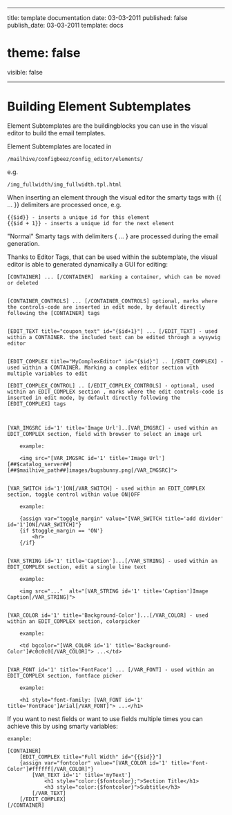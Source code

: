 
---
title: template documentation
date: 03-03-2011
published: false
publish_date: 03-03-2011
template: docs
# theme: false
visible: false

---



# Building Element Subtemplates

Element Subtemplates are the buildingblocks you can use in the visual editor to build the email templates.


Element Subtemplates are located in 

    /mailhive/configbeez/config_editor/elements/


e.g.

    /img_fullwidth/img_fullwidth.tpl.html
    

When inserting an element through the visual editor the smarty tags with {{ ... }} delimiters are processed once, e.g.
    
    {{$id}} - inserts a unique id for this element
    {{$id + 1}} - inserts a unique id for the next element
    
    
"Normal" Smarty tags with delimiters { ... } are processed during the email generation.


Thanks to Editor Tags, that can be used within the subtemplate, the visual editor is able to generated dynamically a GUI for editing:


    [CONTAINER] ... [/CONTAINER]  marking a container, which can be moved or deleted
    
    
    [CONTAINER_CONTROLS] ... [/CONTAINER_CONTROLS] optional, marks where the controls-code are inserted in edit mode, by default directly following the [CONTAINER] tags
    
    
    [EDIT_TEXT title="coupon_text" id="{$id+1}"] ... [/EDIT_TEXT] - used within a CONTAINER. the included text can be edited through a wysywig editor
    
    
    [EDIT_COMPLEX title="MyComplexEditor" id="{$id}"] .. [/EDIT_COMPLEX] - used within a CONTAINER. Marking a complex editor section with multiple variables to edit
    
    [EDIT_COMPLEX_CONTROL] .. [/EDIT_COMPLEX_CONTROLS] - optional, used within an EDIT_COMPLEX section , marks where the edit controls-code is inserted in edit mode, by default directly following the [EDIT_COMPLEX] tags
    
    
    
    [VAR_IMGSRC id='1' title='Image Url']..[VAR_IMGSRC] - used within an EDIT_COMPLEX section, field with browser to select an image url
    
        example:
        
        <img src="[VAR_IMGSRC id='1' title='Image Url'][##$catalog_server##][##$mailhive_path##]images/bugsbunny.png[/VAR_IMGSRC]">
    
    
    [VAR_SWITCH id='1']ON[/VAR_SWITCH] - used within an EDIT_COMPLEX section, toggle control within value ON|OFF
    
        example:
        
        {assign var="toggle_margin" value="[VAR_SWITCH title='add divider' id='1']ON[/VAR_SWITCH]"}
        {if $toggle_margin == 'ON'}
            <hr>
        {/if}
    
    
    [VAR_STRING id='1' title='Caption']...[/VAR_STRING] - used within an EDIT_COMPLEX section, edit a single line text
    
        example:
        
        <img src="..."  alt="[VAR_STRING id='1' title='Caption']Image Caption[/VAR_STRING]">
        
        
    [VAR_COLOR id='1' title='Background-Color']...[/VAR_COLOR] - used within an EDIT_COMPLEX section, colorpicker       
    
        example:
        
        <td bgcolor="[VAR_COLOR id='1' title='Background-Color']#c0c0c0[/VAR_COLOR]"> ...</td>
        
        
    [VAR_FONT id='1' title='FontFace'] ... [/VAR_FONT] - used within an EDIT_COMPLEX section, fontface picker
    
        example:
            
        <h1 style="font-family: [VAR_FONT id='1' title='FontFace']Arial[/VAR_FONT]"> ...</h1>
        
        
If you want to nest fields or want to use fields multiple times you can achieve this by using smarty variables:

    example:
 
    [CONTAINER]
        [EDIT_COMPLEX title="Full Width" id="{{$id}}"]
        {assign var="fontcolor" value="[VAR_COLOR id='1' title='Font-Color']#ffffff[/VAR_COLOR]"}
            [VAR_TEXT id='1' title='myText']
                <h1 style="color:{$fontcolor};">Section Title</h1>
                <h3 style="color:{$fontcolor}">Subtitle</h3>
            [/VAR_TEXT]
        [/EDIT_COMPLEX]
    [/CONTAINER]